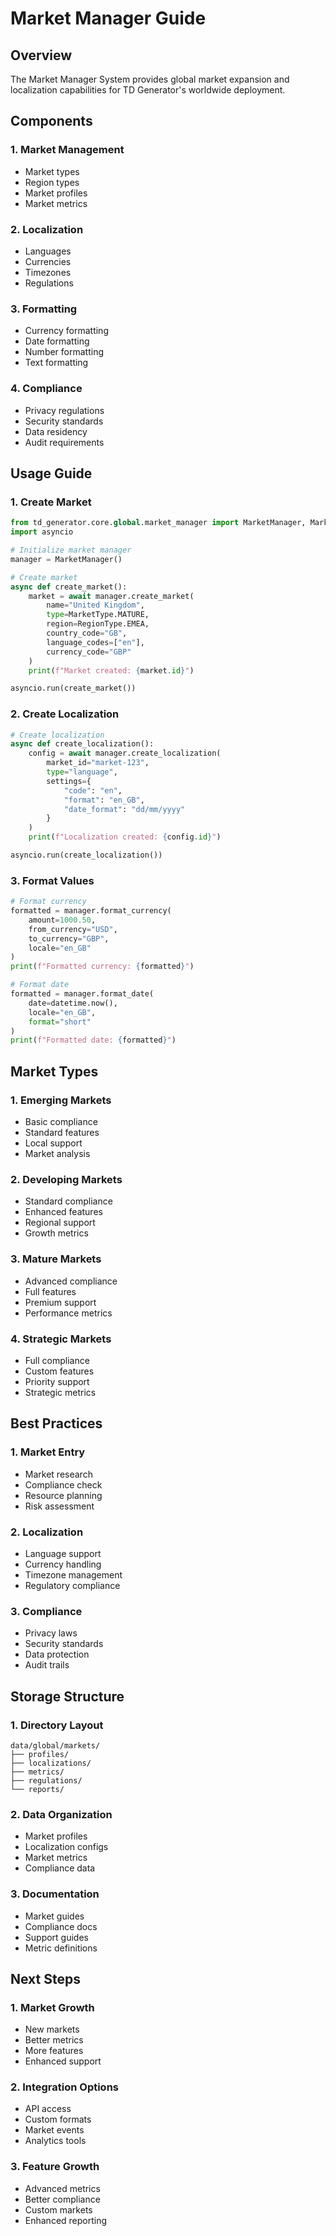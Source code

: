 # Market Manager Guide

## Overview
The Market Manager System provides global market expansion and localization capabilities for TD Generator's worldwide deployment.

## Components

### 1. Market Management
- Market types
- Region types
- Market profiles
- Market metrics

### 2. Localization
- Languages
- Currencies
- Timezones
- Regulations

### 3. Formatting
- Currency formatting
- Date formatting
- Number formatting
- Text formatting

### 4. Compliance
- Privacy regulations
- Security standards
- Data residency
- Audit requirements

## Usage Guide

### 1. Create Market
```python
from td_generator.core.global.market_manager import MarketManager, MarketType, RegionType
import asyncio

# Initialize market manager
manager = MarketManager()

# Create market
async def create_market():
    market = await manager.create_market(
        name="United Kingdom",
        type=MarketType.MATURE,
        region=RegionType.EMEA,
        country_code="GB",
        language_codes=["en"],
        currency_code="GBP"
    )
    print(f"Market created: {market.id}")

asyncio.run(create_market())
```

### 2. Create Localization
```python
# Create localization
async def create_localization():
    config = await manager.create_localization(
        market_id="market-123",
        type="language",
        settings={
            "code": "en",
            "format": "en_GB",
            "date_format": "dd/mm/yyyy"
        }
    )
    print(f"Localization created: {config.id}")

asyncio.run(create_localization())
```

### 3. Format Values
```python
# Format currency
formatted = manager.format_currency(
    amount=1000.50,
    from_currency="USD",
    to_currency="GBP",
    locale="en_GB"
)
print(f"Formatted currency: {formatted}")

# Format date
formatted = manager.format_date(
    date=datetime.now(),
    locale="en_GB",
    format="short"
)
print(f"Formatted date: {formatted}")
```

## Market Types

### 1. Emerging Markets
- Basic compliance
- Standard features
- Local support
- Market analysis

### 2. Developing Markets
- Standard compliance
- Enhanced features
- Regional support
- Growth metrics

### 3. Mature Markets
- Advanced compliance
- Full features
- Premium support
- Performance metrics

### 4. Strategic Markets
- Full compliance
- Custom features
- Priority support
- Strategic metrics

## Best Practices

### 1. Market Entry
- Market research
- Compliance check
- Resource planning
- Risk assessment

### 2. Localization
- Language support
- Currency handling
- Timezone management
- Regulatory compliance

### 3. Compliance
- Privacy laws
- Security standards
- Data protection
- Audit trails

## Storage Structure

### 1. Directory Layout
```
data/global/markets/
├── profiles/
├── localizations/
├── metrics/
├── regulations/
└── reports/
```

### 2. Data Organization
- Market profiles
- Localization configs
- Market metrics
- Compliance data

### 3. Documentation
- Market guides
- Compliance docs
- Support guides
- Metric definitions

## Next Steps

### 1. Market Growth
- New markets
- Better metrics
- More features
- Enhanced support

### 2. Integration Options
- API access
- Custom formats
- Market events
- Analytics tools

### 3. Feature Growth
- Advanced metrics
- Better compliance
- Custom markets
- Enhanced reporting

